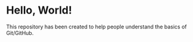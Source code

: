 # Hello, World!
This repository has been created to help people understand the basics of Git/GitHub.
